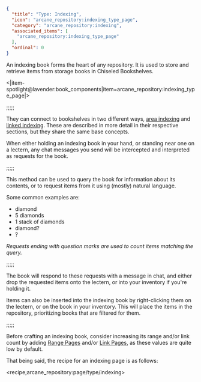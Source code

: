 ```json
{
  "title": "Type: Indexing",
  "icon": "arcane_repository:indexing_type_page",
  "category": "arcane_repository:indexing",
  "associated_items": [
    "arcane_repository:indexing_type_page"
  ],
  "ordinal": 0
}
```

An indexing book forms the heart of any repository.
It is used to store and retrieve items from storage books in Chiseled Bookshelves.





<|item-spotlight@lavender:book_components|item=arcane_repository:indexing_type_page|>

;;;;;

They can connect to bookshelves in two different ways, [area indexing](^arcane_repository:indexing/mode_area)
and [linked indexing](^arcane_repository:indexing/mode_linked). 
These are described in more detail in their respective sections, but they share the same base concepts.


When either holding an indexing book in your hand, or standing near one on a lectern,
any chat messages you send will be intercepted and interpreted as requests for the book.

;;;;;

This method can be used to query the book for information about its contents,
or to request items from it using (mostly) natural language.


Some common examples are:
- diamond
- 5 diamonds
- 1 stack of diamonds
- diamond?
- ?

*Requests ending with question marks are used to count items matching the query.*

;;;;;

The book will respond to these requests with a message in chat,
and either drop the requested items onto the lectern, or into your inventory if you're holding it.


Items can also be inserted into the indexing book by right-clicking them on the lectern,
or on the book in your inventory. This will place the items in the repository,
prioritizing books that are filtered for them.

;;;;;

Before crafting an indexing book, consider increasing its range and/or link count by adding
[Range Pages](^arcane_repository:indexing/attribute_range) and/or [Link Pages](^arcane_repository:indexing/attribute_links),
as these values are quite low by default.


That being said, the recipe for an indexing page is as follows:

<recipe;arcane_repository:page/type/indexing>